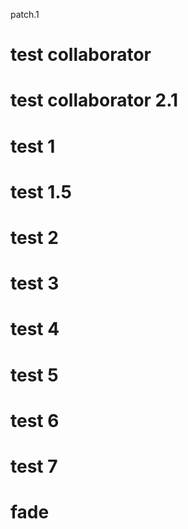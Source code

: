 patch.1

# test collaborator

# test collaborator 2.1

# test 1

# test 1.5

# test 2

# test 3

# test 4

# test 5

# test 6

# test 7

# fade
